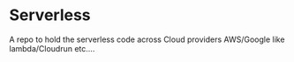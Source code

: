 # Serverless
A repo to hold the serverless code across Cloud providers  AWS/Google like lambda/Cloudrun etc....
